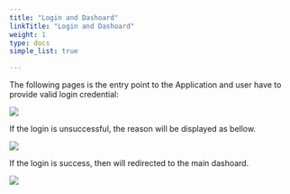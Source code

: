 ```yaml
---
title: "Login and Dashoard"
linkTitle: "Login and Dashoard"
weight: 1
type: docs
simple_list: true

---
```


The following pages is the entry point to the Application and user have to provide valid login credential:

![](/images/UserGuides/Login/user_login.png)

If the login is unsuccessful, the reason will be displayed as bellow.

![](/images/UserGuides/Login/user_login_error.png)

If the login is success, then will redirected to the main dashoard.

![](/images/UserGuides/Login/user_login_sucess.png)


